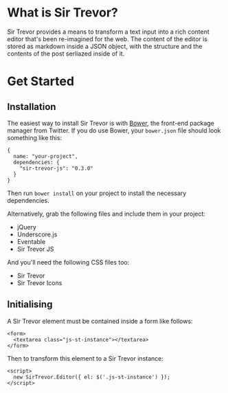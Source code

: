 # What is Sir Trevor?

Sir Trevor provides a means to transform a text input into a rich content editor that's been re-imagined for the web. The content of the editor is stored as markdown inside a JSON object, with the structure and the contents of the post serliazed inside of it.

<a name="1"></a>
# Get Started

<a name="1-1"></a>
## Installation

The easiest way to install Sir Trevor is with [Bower](), the front-end package manager from Twitter. If you do use Bower, your `bower.json` file should look something like this:

    {
      name: "your-project",
      dependencies: {
        "sir-trevor-js": "0.3.0"
      }
    }

Then run `bower install` on your project to install the necessary dependencies.

Alternatively, grab the following files and include them in your project:

  * jQuery
  * Underscore.js
  * Eventable
  * Sir Trevor JS

And you'll need the following CSS files too:

  * Sir Trevor
  * Sir Trevor Icons

<a name="1-2"></a>
## Initialising

A Sir Trevor element must be contained inside a form like follows:

    <form>
      <textarea class="js-st-instance"></textarea>
    </form>

Then to transform this element to a Sir Trevor instance:

    <script>
      new SirTrevor.Editor({ el: $('.js-st-instance') });
    </script>
